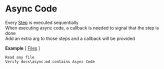 # Async Code

Every [Step](https://github.com/limadelic/frankendoc/blob/master/docs/Steps.md) is executed sequentially    
When executing async code, a callback is needed to signal that the step is done  
Add an extra arg to those steps and a callback will be provided  

**Example** [ [Files](https://github.com/limadelic/frankendoc/blob/master/docs/src/files.coffee) ]
```
Read any file  
Verify docs\async.md contains Async Code  
```
